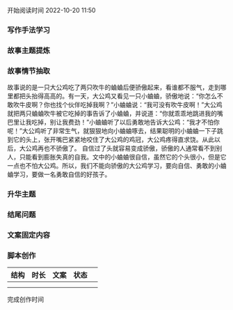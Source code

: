 开始阅读时间 2022-10-20  11:50

### 写作手法学习


### 故事主题提炼


### 故事情节抽取
故事说的是一只大公鸡吃了两只吹牛的蛐蛐后便骄傲起来，看谁都不服气，走到哪里都把头抬得高高的。有一天，大公鸡又看见一只小蛐蛐，骄傲地说：“你怎么不敢吹牛皮啊？你也找个伙伴吃掉我啊？”小蛐蛐说：“我可没有吹牛皮啊！”大公鸡就把两只蛐蛐吹牛被它吃掉的事告诉了小蛐蛐，并说道：“你就乖乖地跳进我的嘴巴里让我吃掉，别让我费劲！”小蛐蛐听了以后勇敢地告诉大公鸡：“我才不怕你呢！”大公鸡听了非常生气，就狠狠地向小蛐蛐啄去，结果聪明的小蛐蛐一下子跳到它的头上，张开嘴巴紧紧地咬住了大公鸡的鸡冠，大公鸡疼得直求饶。从此以后，大公鸡再也不骄傲了。
自信过了头就容易变成骄傲，骄傲的人通常看不到别人，只能看到膨胀失真的自我。文中的小蛐蛐很自信，虽然它的个头很小，但是它一点也不怕大公鸡。所以，我们不能向骄傲的大公鸡学习，要向自信、勇敢的小蛐蛐学习，要做一名勇敢自信的好孩子。


### 升华主题


### 结尾问题


### 文案固定内容


### 脚本创作

| 结构 | 时长 | 文案 | 状态 |     |
| ---- | ---- | ---- | ---- | --- |
|      |      |      |      |     |
|      |      |      |      |     |

完成创作时间  

